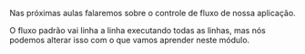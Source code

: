 Nas próximas aulas falaremos sobre o controle de fluxo de nossa aplicação.

O fluxo padrão vai linha a linha executando todas as linhas, mas nós podemos alterar isso com o que vamos aprender neste módulo.